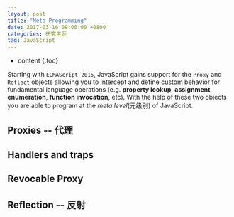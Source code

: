 ```yaml
---
layout: post
title: "Meta Programming"
date: 2017-03-16 09:00:00 +0800 
categories: 研究生涯
tag: JavaScript
---
```

* content
{:toc}


Starting with `ECMAScript 2015`, JavaScript gains support for the `Proxy` and `Reflect` objects allowing you to intercept and define custom behavior for fundamental language operations (e.g. **property lookup**, **assignment**, **enumeration**, **function invocation**, etc). With the help of these two objects you are able to program at the *meta level*(元级别) of JavaScript.

<!-- more -->

## Proxies -- 代理

## Handlers and traps

## Revocable Proxy

## Reflection -- 反射